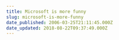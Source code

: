 ```yaml
---
title: Microsoft is more funny
slug: microsoft-is-more-funny
date_published: 2006-03-25T21:11:45.000Z
date_updated: 2018-08-22T09:37:49.000Z
---
```



